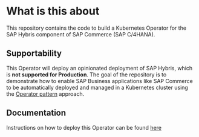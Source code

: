 # What is this about

This repository contains the code to build a Kubernetes Operator for the SAP Hybris component of SAP Commerce (SAP C/4HANA).

## Supportability

This Operator will deploy an opinionated deployment of SAP Hybris, which is **not supported for Production**. The goal of the repository is to demonstrate how to enable SAP Business applications like SAP Commerce to be automatically deployed and managed in a Kubernetes cluster using the [Operator pattern](https://kubernetes.io/docs/concepts/extend-kubernetes/operator/) approach. 

## Documentation

Instructions on how to deploy this Operator can be found [here](docs/README.md)